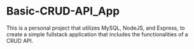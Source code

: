 # Basic-CRUD-API_App
This is a personal project that utilizes MySQL, NodeJS, and Express, to create a simple fullstack application that includes the functionalities of a CRUD API.

